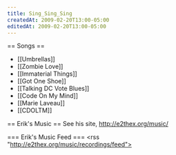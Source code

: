 ```yaml
---
title: Sing_Sing_Sing
createdAt: 2009-02-20T13:00-05:00
editedAt: 2009-02-20T13:00-05:00
---
```



== Songs ==
* [[Umbrellas]]
* [[Zombie Love]]
* [[Immaterial Things]]
* [[Got One Shoe]]
* [[Talking DC Vote Blues]]
* [[Code On My Mind]]
* [[Marie Laveau]]
* [[CDOLTM]]

== Erik's Music ==
See his site, http://e2thex.org/music/

=== Erik's Music Feed ===
<rss "http://e2thex.org/music/recordings/feed">

